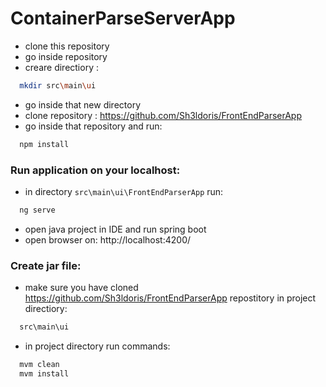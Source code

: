 # ContainerParseServerApp

- clone this repository
- go inside repository
- creare directiory :
```bash
  mkdir src\main\ui
```
- go inside that new directory
- clone repository : https://github.com/Sh3ldoris/FrontEndParserApp
- go inside that repository and run:
```bash
  npm install
```

### Run application on your localhost:
- in directory `src\main\ui\FrontEndParserApp` run:
```bash
  ng serve
```
- open java project in IDE and run spring boot
- open browser on: http://localhost:4200/

### Create jar file:

- make sure you have cloned https://github.com/Sh3ldoris/FrontEndParserApp repostitory in project directiory:
```bash
  src\main\ui
```
- in project directory run commands:
```bash
  mvm clean
  mvm install
```
